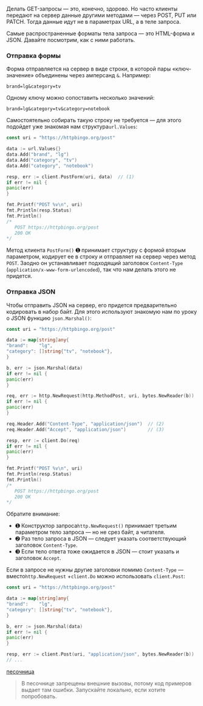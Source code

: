 Делать GET-запросы — это, конечно, здорово. Но часто клиенты передают на сервер данные другими методами — через POST,
PUT или PATCH. Тогда данные идут не в параметрах URL, а в теле запроса.

Самые распространенные форматы тела запроса — это HTML-форма и JSON. Давайте посмотрим, как с ними работать.

### Отправка формы

Форма отправляется на сервер в виде строки, в которой пары «ключ-значение» объединены через амперсанд `&`. Например:

```http
brand=lg&category=tv
```

Одному ключу можно сопоставить несколько значений:

```http
brand=lg&category=tv&category=notebook
```

Самостоятельно собирать такую строку не требуется — для этого подойдет уже знакомая нам структура`url.Values`:

```go
const uri = "https://httpbingo.org/post"

data := url.Values{}
data.Add("brand", "lg")
data.Add("category", "tv")
data.Add("category", "notebook")

resp, err := client.PostForm(uri, data)  // (1)
if err != nil {
panic(err)
}

fmt.Printf("POST %v\n", uri)
fmt.Println(resp.Status)
fmt.Println()
/*
   POST https://httpbingo.org/post
   200 OK
*/
```

Метод клиента `PostForm()` ➊ принимает структуру с формой вторым параметром, кодирует ее в строку и отправляет на сервер
через метод `POST`. Заодно он устанавливает подходящий заголовок `Content-Type` (`application/x-www-form-urlencoded`),
так что нам делать этого не придется.

### Отправка JSON

Чтобы отправить JSON на сервер, его придется предварительно кодировать в набор байт. Для этого используют знакомую нам
по уроку о JSON функцию `json.Marshal()`:

```go
const uri = "https://httpbingo.org/post"

data := map[string]any{
"brand":    "lg",
"category": []string{"tv", "notebook"},
}

b, err := json.Marshal(data)
if err != nil {
panic(err)
}

req, err := http.NewRequest(http.MethodPost, uri, bytes.NewReader(b))  // (1)
if err != nil {
panic(err)
}

req.Header.Add("Content-Type", "application/json")  // (2)
req.Header.Add("Accept", "application/json")        // (3)

resp, err := client.Do(req)
if err != nil {
panic(err)
}

fmt.Printf("POST %v\n", uri)
fmt.Println(resp.Status)
fmt.Println()
/*
   POST https://httpbingo.org/post
   200 OK
*/
```

Обратите внимание:

- ➊ Конструктор запроса`http.NewRequest()` принимает третьим параметром тело запроса — но не срез байт, а читателя.
- ➋ Раз тело запроса в JSON — следует указать соответствующий заголовок `Content-Type`.
- ➌ Если тело ответа тоже ожидается в JSON — стоит указать и заголовок `Accept`.

Если в запросе не нужны другие заголовки помимо `Content-Type` — вместо`http.NewRequest` +`client.Do` можно
использовать `client.Post`:

```go
const uri = "https://httpbingo.org/post"

data := map[string]any{
"brand":    "lg",
"category": []string{"tv", "notebook"},
}

b, err := json.Marshal(data)
if err != nil {
panic(err)
}

resp, err := client.Post(uri, "application/json", bytes.NewReader(b))
// ...
```

[песочница](https://go.dev/play/p/SsfDZlwCWaQ)

> В песочнице запрещены внешние вызовы, потому код примеров выдает там ошибки. Запускайте локально, если хотите
> попробовать.